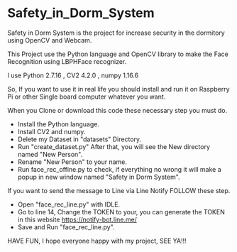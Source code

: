 # Safety_in_Dorm_System
Safety in Dorm System is the project for increase security in the dormitory using OpenCV and Webcam.

This Project use the Python language and OpenCV library to make the Face Recognition using LBPHFace recognizer.

I use Python 2.7.16 , CV2 4.2.0 , numpy 1.16.6

So, If you want to use it in real life you should install and run it on Raspberry Pi or other Single board computer whatever you want.

When you Clone or download this code these necessary step you must do.
  - Install the Python language.
  - Install CV2 and numpy.
  - Delete my Dataset in "datasets" Directory.
  - Run "create_dataset.py" After that, you will see the New directory named "New Person".
  - Rename "New Person" to your name.
  - Run face_rec_offine.py to check, if everything no wrong it will make a popup in new window named "Safety in Dorm System".
 
 If you want to send the message to Line via Line Notify FOLLOW these step.
  - Open "face_rec_line.py" with IDLE.
  - Go to line 14, Change the TOKEN to your, you can generate the TOKEN in this website https://notify-bot.line.me/
  - Save and Run "face_rec_line.py".
 
 HAVE FUN, I hope everyone happy with my project, SEE YA!!!
